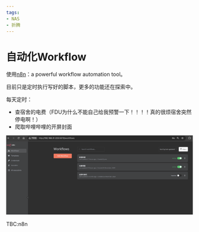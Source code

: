 ```yaml
---
tags:
- NAS
- 折腾
---
```


# 自动化Workflow

使用[n8n](https://n8n.io/)：a powerful workflow automation tool。

目前只是定时执行写好的脚本，更多的功能还在探索中。

每天定时：

- 查宿舍的电费（FDU为什么不能自己给我预警一下！！！！真的很烦宿舍突然停电啊！）
- 爬取哔哩哔哩的开屏封面

![](assets/2024-06-16-01-32-37.png)

TBC:n8n